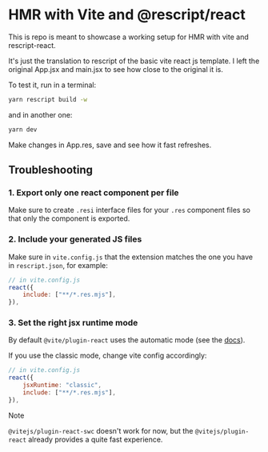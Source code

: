 # HMR with Vite and @rescript/react

This is repo is meant to showcase a working setup for HMR with vite and rescript-react.

It's just the translation to rescript of the basic vite react js template. I left the original App.jsx and main.jsx to see how close to the original it is.

To test it, run in a terminal:

```sh
yarn rescript build -w
```

and in another one:

```sh
yarn dev
```

Make changes in App.res, save and see how it fast refreshes.

## Troubleshooting

### 1. Export only one react component per file

Make sure to create `.resi` interface files for your `.res` component files so that only the component is exported.

### 2. Include your generated JS files

Make sure in `vite.config.js` that the extension matches the one you have in `rescript.json`, for example:

```js
// in vite.config.js
react({
    include: ["**/*.res.mjs"],
}),
```

### 3. Set the right jsx runtime mode

By default `@vite/plugin-react` uses the automatic mode (see the [docs](https://github.com/vitejs/vite-plugin-react/blob/main/packages/plugin-react/README.md#jsxruntime)).

If you use the classic mode, change vite config accordingly:

```js
// in vite.config.js
react({
    jsxRuntime: "classic",
    include: ["**/*.res.mjs"],
}),
```

> [!NOTE] 
> `@vitejs/plugin-react-swc` doesn't work for now, but the `@vitejs/plugin-react` already provides a quite fast experience.
